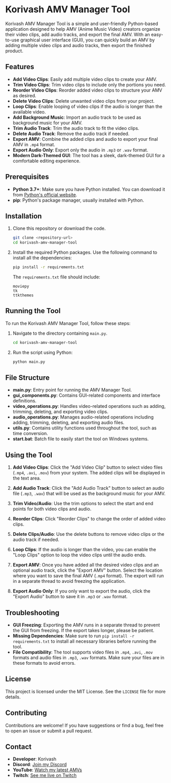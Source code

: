# Korivash AMV Manager Tool

Korivash AMV Manager Tool is a simple and user-friendly Python-based application designed to help AMV (Anime Music Video) creators organize their video clips, add audio tracks, and export the final AMV. With an easy-to-use graphical user interface (GUI), you can quickly build an AMV by adding multiple video clips and audio tracks, then export the finished product.

## Features
- **Add Video Clips**: Easily add multiple video clips to create your AMV.
- **Trim Video Clips**: Trim video clips to include only the portions you need.
- **Reorder Video Clips**: Reorder added video clips to structure your AMV as desired.
- **Delete Video Clips**: Delete unwanted video clips from your project.
- **Loop Clips**: Enable looping of video clips if the audio is longer than the available video.
- **Add Background Music**: Import an audio track to be used as background music for your AMV.
- **Trim Audio Track**: Trim the audio track to fit the video clips.
- **Delete Audio Track**: Remove the audio track if needed.
- **Export AMV**: Combine the added clips and audio to export your final AMV in `.mp4` format.
- **Export Audio Only**: Export only the audio in `.mp3` or `.wav` format.
- **Modern Dark-Themed GUI**: The tool has a sleek, dark-themed GUI for a comfortable editing experience.

## Prerequisites
- **Python 3.7+**: Make sure you have Python installed. You can download it from [Python's official website](https://www.python.org/downloads/).
- **pip**: Python's package manager, usually installed with Python.

## Installation
1. Clone this repository or download the code.
   ```sh
   git clone <repository-url>
   cd korivash-amv-manager-tool
   ```
2. Install the required Python packages. Use the following command to install all the dependencies:
   ```sh
   pip install -r requirements.txt
   ```
   The `requirements.txt` file should include:
   ```
   moviepy
   tk
   ttkthemes
   ```

## Running the Tool
To run the Korivash AMV Manager Tool, follow these steps:

1. Navigate to the directory containing `main.py`.
   ```sh
   cd korivash-amv-manager-tool
   ```
2. Run the script using Python:
   ```sh
   python main.py
   ```

## File Structure
- **main.py**: Entry point for running the AMV Manager Tool.
- **gui_components.py**: Contains GUI-related components and interface definitions.
- **video_operations.py**: Handles video-related operations such as adding, trimming, deleting, and exporting video clips.
- **audio_operations.py**: Manages audio-related operations including adding, trimming, deleting, and exporting audio files.
- **utils.py**: Contains utility functions used throughout the tool, such as time conversion.
- **start.bat**: Batch file to easily start the tool on Windows systems.

## Using the Tool

1. **Add Video Clips**: Click the "Add Video Clip" button to select video files (`.mp4`, `.avi`, `.mov`) from your system. The added clips will be displayed in the text area.

2. **Add Audio Track**: Click the "Add Audio Track" button to select an audio file (`.mp3`, `.wav`) that will be used as the background music for your AMV.

3. **Trim Video/Audio**: Use the trim options to select the start and end points for both video clips and audio.

4. **Reorder Clips**: Click "Reorder Clips" to change the order of added video clips.

5. **Delete Clips/Audio**: Use the delete buttons to remove video clips or the audio track if needed.

6. **Loop Clips**: If the audio is longer than the video, you can enable the "Loop Clips" option to loop the video clips until the audio ends.

7. **Export AMV**: Once you have added all the desired video clips and an optional audio track, click the "Export AMV" button. Select the location where you want to save the final AMV (`.mp4` format). The export will run in a separate thread to avoid freezing the application.

8. **Export Audio Only**: If you only want to export the audio, click the "Export Audio" button to save it in `.mp3` or `.wav` format.

## Troubleshooting
- **GUI Freezing**: Exporting the AMV runs in a separate thread to prevent the GUI from freezing. If the export takes longer, please be patient.
- **Missing Dependencies**: Make sure to run `pip install -r requirements.txt` to install all necessary libraries before running the tool.
- **File Compatibility**: The tool supports video files in `.mp4`, `.avi`, `.mov` formats and audio files in `.mp3`, `.wav` formats. Make sure your files are in these formats to avoid errors.

## License
This project is licensed under the MIT License. See the `LICENSE` file for more details.

## Contributing
Contributions are welcome! If you have suggestions or find a bug, feel free to open an issue or submit a pull request.

## Contact
- **Developer**: Korivash
- **Discord**: [Join my Discord](https://discord.gg/B8v945fjuS)
- **YouTube**: [Watch my latest AMVs](https://youtube.com/Korivash)
- **Twitch**: [See me live on Twitch](https://twitch.tv/Korivash)
